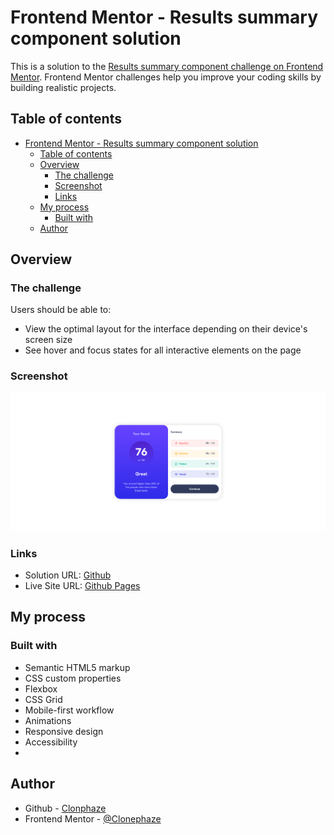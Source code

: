 # Frontend Mentor - Results summary component solution

This is a solution to the [Results summary component challenge on Frontend Mentor](https://www.frontendmentor.io/challenges/results-summary-component-CE_K6s0maV). Frontend Mentor challenges help you improve your coding skills by building realistic projects. 

## Table of contents

- [Frontend Mentor - Results summary component solution](#frontend-mentor---results-summary-component-solution)
  - [Table of contents](#table-of-contents)
  - [Overview](#overview)
    - [The challenge](#the-challenge)
    - [Screenshot](#screenshot)
    - [Links](#links)
  - [My process](#my-process)
    - [Built with](#built-with)
  - [Author](#author)
## Overview

### The challenge

Users should be able to:

- View the optimal layout for the interface depending on their device's screen size
- See hover and focus states for all interactive elements on the page

### Screenshot

![](ChallengeComplete.png)
### Links

- Solution URL: [Github](https://github.com/Clonephaze/10.results-summary-component-main/tree/main)
- Live Site URL: [Github Pages](https://clonephaze.github.io/10.results-summary-component-main/)

## My process

### Built with

- Semantic HTML5 markup
- CSS custom properties
- Flexbox
- CSS Grid
- Mobile-first workflow
- Animations
- Responsive design
- Accessibility
- 

## Author

- Github - [Clonphaze](https://github.com/Clonephaze)
- Frontend Mentor - [@Clonephaze](https://www.frontendmentor.io/profile/Clonephaze)